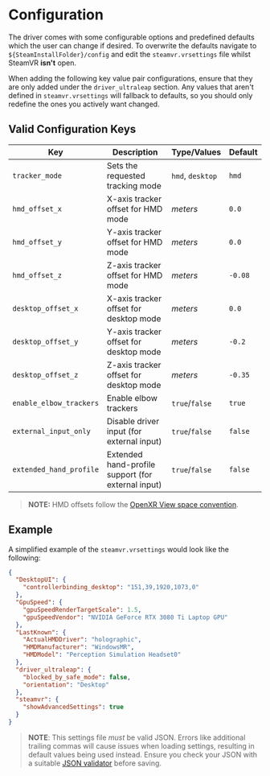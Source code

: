 # Configuration

The driver comes with some configurable options and predefined defaults which the user can change if desired.
To overwrite the defaults navigate to `${SteamInstallFolder}/config` and edit the `steamvr.vrsettings` file
whilst SteamVR **isn't** open.

When adding the following key value pair configurations, ensure that they are only added under the
`driver_ultraleap` section. Any values that aren't defined in `steamvr.vrsettings` will fallback to defaults,
so you should only redefine the ones you actively want changed.

## Valid Configuration Keys

| Key                     | Description                                        | Type/Values      | Default |
|-------------------------|----------------------------------------------------|------------------|---------|
| `tracker_mode`          | Sets the requested tracking mode                   | `hmd`, `desktop` | `hmd`   |
| `hmd_offset_x`          | X-axis tracker offset for HMD mode                 | _meters_         | `0.0`   |
| `hmd_offset_y`          | Y-axis tracker offset for HMD mode                 | _meters_         | `0.0`   |
| `hmd_offset_z`          | Z-axis tracker offset for HMD mode                 | _meters_         | `-0.08` |
| `desktop_offset_x`      | X-axis tracker offset for desktop mode             | _meters_         | `0.0`   |
| `desktop_offset_y`      | Y-axis tracker offset for desktop mode             | _meters_         | `-0.2`  |
| `desktop_offset_z`      | Z-axis tracker offset for desktop mode             | _meters_         | `-0.35` |
| `enable_elbow_trackers` | Enable elbow trackers                              | `true`/`false`   | `true`  |
| `external_input_only`   | Disable driver input (for external input)          | `true`/`false`   | `false` |
| `extended_hand_profile` | Extended hand-profile support (for external input) | `true`/`false`   | `false` |

> **NOTE:** HMD offsets follow
> the [OpenXR View space convention](https://openxr-tutorial.com/windows/opengl/_images/ViewSpace.png).

## Example

A simplified example of the `steamvr.vrsettings` would look like the following:

```json
{
  "DesktopUI": {
    "controllerbinding_desktop": "151,39,1920,1073,0"
  },
  "GpuSpeed": {
    "gpuSpeedRenderTargetScale": 1.5,
    "gpuSpeedVendor": "NVIDIA GeForce RTX 3080 Ti Laptop GPU"
  },
  "LastKnown": {
    "ActualHMDDriver": "holographic",
    "HMDManufacturer": "WindowsMR",
    "HMDModel": "Perception Simulation Headset0"
  },
  "driver_ultraleap": {
    "blocked_by_safe_mode": false,
    "orientation": "Desktop"
  },
  "steamvr": {
    "showAdvancedSettings": true
  }
}
```

> **NOTE**: This settings file _must_ be valid JSON. Errors like additional trailing commas will cause issues
> when loading settings, resulting in default values being used instead. Ensure you check your JSON with a suitable
> [JSON validator](https://jsonlint.com/) before saving.

